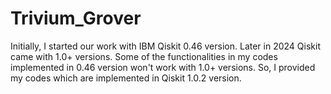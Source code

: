 # Trivium_Grover
Initially, I started our work with IBM Qiskit 0.46 version. Later in 2024 Qiskit came with 1.0+ versions. Some of the functionalities in my codes implemented in 0.46 version won't work with 1.0+ versions. So, I provided my codes which are implemented in Qiskit 1.0.2 version.
